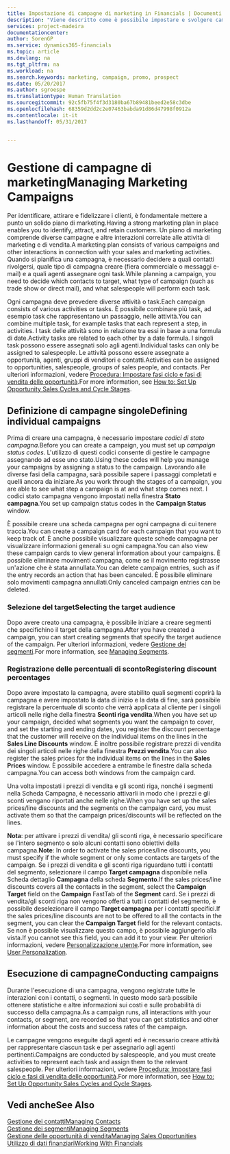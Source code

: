 ```yaml
---
title: Impostazione di campagne di marketing in Financials | Documenti Microsoft
description: "Viene descritto come è possibile impostare e svolgere campagne di marketing in Dynamics 365 for Financials"
services: project-madeira
documentationcenter: 
author: SorenGP
ms.service: dynamics365-financials
ms.topic: article
ms.devlang: na
ms.tgt_pltfrm: na
ms.workload: na
ms.search.keywords: marketing, campaign, promo, prospect
ms.date: 05/20/2017
ms.author: sgroespe
ms.translationtype: Human Translation
ms.sourcegitcommit: 92c5fb75f4f3d3180ba67b89481beed2e58c3dbe
ms.openlocfilehash: 68359d2dd2c2e07463babda91d86d47998f0912a
ms.contentlocale: it-it
ms.lasthandoff: 05/31/2017


---
```

# <a name="managing-marketing-campaigns"></a><span data-ttu-id="0f5da-103">Gestione di campagne di marketing</span><span class="sxs-lookup"><span data-stu-id="0f5da-103">Managing Marketing Campaigns</span></span>
<span data-ttu-id="0f5da-104">Per identificare, attirare e fidelizzare i clienti, è fondamentale mettere a punto un solido piano di marketing.</span><span class="sxs-lookup"><span data-stu-id="0f5da-104">Having a strong marketing plan in place enables you to identify, attract, and retain customers.</span></span> <span data-ttu-id="0f5da-105">Un piano di marketing comprende diverse campagne e altre interazioni correlate alle attività di marketing e di vendita.</span><span class="sxs-lookup"><span data-stu-id="0f5da-105">A marketing plan consists of various campaigns and other interactions in connection with your sales and marketing activities.</span></span> <span data-ttu-id="0f5da-106">Quando si pianifica una campagna, è necessario decidere a quali contatti rivolgersi, quale tipo di campagna creare (fiera commerciale o messaggi e-mail) e a quali agenti assegnare ogni task.</span><span class="sxs-lookup"><span data-stu-id="0f5da-106">While planning a campaign, you need to decide which contacts to target, what type of campaign (such as trade show or direct mail), and what salespeople will perform each task.</span></span>

<span data-ttu-id="0f5da-107">Ogni campagna deve prevedere diverse attività o task.</span><span class="sxs-lookup"><span data-stu-id="0f5da-107">Each campaign consists of various activities or tasks.</span></span> <span data-ttu-id="0f5da-108">È possibile combinare più task, ad esempio task che rappresentano un passaggio, nelle attività.</span><span class="sxs-lookup"><span data-stu-id="0f5da-108">You can combine multiple task, for example tasks that each represent a step, in activities.</span></span> <span data-ttu-id="0f5da-109">I task delle attività sono in relazione tra essi in base a una formula di date.</span><span class="sxs-lookup"><span data-stu-id="0f5da-109">Activity tasks are related to each other by a date formula.</span></span> <span data-ttu-id="0f5da-110">I singoli task possono essere assegnati solo agli agenti.</span><span class="sxs-lookup"><span data-stu-id="0f5da-110">Individual tasks can only be assigned to salespeople.</span></span> <span data-ttu-id="0f5da-111">Le attività possono essere assegnate a opportunità, agenti, gruppi di venditori e contatti.</span><span class="sxs-lookup"><span data-stu-id="0f5da-111">Activities can be assigned to opportunities, salespeople, groups of sales people, and contacts.</span></span> <span data-ttu-id="0f5da-112">Per ulteriori informazioni, vedere [Procedura: Impostare fasi ciclo e fasi di vendita delle opportunità](marketing-how-setup-opportunity-sales-cycles-stages.md).</span><span class="sxs-lookup"><span data-stu-id="0f5da-112">For more information, see [How to: Set Up Opportunity Sales Cycles and Cycle Stages](marketing-how-setup-opportunity-sales-cycles-stages.md).</span></span>

## <a name="defining-individual-campaigns"></a><span data-ttu-id="0f5da-113">Definizione di campagne singole</span><span class="sxs-lookup"><span data-stu-id="0f5da-113">Defining individual campaigns</span></span>
<span data-ttu-id="0f5da-114">Prima di creare una campagna, è necessario impostare *codici di stato campagna*.</span><span class="sxs-lookup"><span data-stu-id="0f5da-114">Before you can create a campaign, you must set up *campaign status codes*.</span></span> <span data-ttu-id="0f5da-115">L'utilizzo di questi codici consente di gestire le campagne assegnando ad esse uno stato.</span><span class="sxs-lookup"><span data-stu-id="0f5da-115">Using these codes will help you manage your campaigns by assigning a status to the campaign.</span></span> <span data-ttu-id="0f5da-116">Lavorando alle diverse fasi della campagna, sarà possibile sapere i passaggi completati e quelli ancora da iniziare.</span><span class="sxs-lookup"><span data-stu-id="0f5da-116">As you work through the stages of a campaign, you are able to see what step a campaign is at and what step comes next.</span></span> <span data-ttu-id="0f5da-117">I codici stato campagna vengono impostati nella finestra **Stato campagna**.</span><span class="sxs-lookup"><span data-stu-id="0f5da-117">You set up campaign status codes in the **Campaign Status** window.</span></span>

<span data-ttu-id="0f5da-118">È possibile creare una scheda campagna per ogni campagna di cui tenere traccia.</span><span class="sxs-lookup"><span data-stu-id="0f5da-118">You can create a campaign card for each campaign that you want to keep track of.</span></span> <span data-ttu-id="0f5da-119">È anche possibile visualizzare queste schede campagna per visualizzare informazioni generali su ogni campagna.</span><span class="sxs-lookup"><span data-stu-id="0f5da-119">You can also view these campaign cards to view general information about your campaigns.</span></span>
<span data-ttu-id="0f5da-120">È possibile eliminare movimenti campagna, come se il movimento registrasse un'azione che è stata annullata.</span><span class="sxs-lookup"><span data-stu-id="0f5da-120">You can delete campaign entries, such as if the entry records an action that has been canceled.</span></span> <span data-ttu-id="0f5da-121">È possibile eliminare solo movimenti campagna annullati.</span><span class="sxs-lookup"><span data-stu-id="0f5da-121">Only canceled campaign entries can be deleted.</span></span>

### <a name="selecting-the-target-audience"></a><span data-ttu-id="0f5da-122">Selezione del target</span><span class="sxs-lookup"><span data-stu-id="0f5da-122">Selecting the target audience</span></span>
<span data-ttu-id="0f5da-123">Dopo avere creato una campagna, è possibile iniziare a creare segmenti che specifichino il target della campagna.</span><span class="sxs-lookup"><span data-stu-id="0f5da-123">After you have created a campaign, you can start creating segments that specify the target audience of the campaign.</span></span> <span data-ttu-id="0f5da-124">Per ulteriori informazioni, vedere [Gestione dei segmenti](marketing-segments.md).</span><span class="sxs-lookup"><span data-stu-id="0f5da-124">For more information, see [Managing Segments](marketing-segments.md).</span></span>

### <a name="registering-discount-percentages"></a><span data-ttu-id="0f5da-125">Registrazione delle percentuali di sconto</span><span class="sxs-lookup"><span data-stu-id="0f5da-125">Registering discount percentages</span></span>
<span data-ttu-id="0f5da-126">Dopo avere impostato la campagna, avere stabilito quali segmenti coprirà la campagna e avere impostato la data di inizio e la data di fine, sarà possibile registrare la percentuale di sconto che verrà applicata al cliente per i singoli articoli nelle righe della finestra **Sconti riga vendita**.</span><span class="sxs-lookup"><span data-stu-id="0f5da-126">When you have set up your campaign, decided what segments you want the campaign to cover, and set the starting and ending dates, you register the discount percentage that the customer will receive on the individual items on the lines in the **Sales Line Discounts** window.</span></span> <span data-ttu-id="0f5da-127">È inoltre possibile registrare prezzi di vendita dei singoli articoli nelle righe della finestra **Prezzi vendita**.</span><span class="sxs-lookup"><span data-stu-id="0f5da-127">You can also register the sales prices for the individual items on the lines in the **Sales Prices** window.</span></span> <span data-ttu-id="0f5da-128">È possibile accedere a entrambe le finestre dalla scheda campagna.</span><span class="sxs-lookup"><span data-stu-id="0f5da-128">You can access both windows from the campaign card.</span></span>

 <span data-ttu-id="0f5da-129">Una volta impostati i prezzi di vendita e gli sconti riga, nonché i segmenti nella Scheda Campagna, è necessario attivarli in modo che i prezzi e gli sconti vengano riportati anche nelle righe.</span><span class="sxs-lookup"><span data-stu-id="0f5da-129">When you have set up the sales prices/line discounts and the segments on the campaign card, you must activate them so that the campaign prices/discounts will be reflected on the lines.</span></span>

<span data-ttu-id="0f5da-130">**Nota**: per attivare i prezzi di vendita/ gli sconti riga, è necessario specificare se l'intero segmento o solo alcuni contatti sono obiettivi della campagna.</span><span class="sxs-lookup"><span data-stu-id="0f5da-130">**Note**: In order to activate the sales prices/line discounts, you must specify if the whole segment or only some contacts are targets of the campaign.</span></span> <span data-ttu-id="0f5da-131">Se i prezzi di vendita e gli sconti riga riguardano tutti i contatti del segmento, selezionare il campo **Target campagna** disponibile nella Scheda dettaglio **Campagna** della scheda **Segmento**.</span><span class="sxs-lookup"><span data-stu-id="0f5da-131">If the sales prices/line discounts covers all the contacts in the segment, select the **Campaign Target** field on the **Campaign** FastTab of the **Segment** card.</span></span>
<span data-ttu-id="0f5da-132">Se i prezzi di vendita/gli sconti riga non vengono offerti a tutti i contatti del segmento, è possibile deselezionare il campo **Target campagna** per i contatti specifici.</span><span class="sxs-lookup"><span data-stu-id="0f5da-132">If the sales prices/line discounts are not to be offered to all the contacts in the segment, you can clear the **Campaign Target** field for the relevant contacts.</span></span> <span data-ttu-id="0f5da-133">Se non è possibile visualizzare questo campo, è possibile aggiungerlo alla vista.</span><span class="sxs-lookup"><span data-stu-id="0f5da-133">If you cannot see this field, you can add it to your view.</span></span> <span data-ttu-id="0f5da-134">Per ulteriori informazioni, vedere [Personalizzazione utente](ui-user-personalization.md).</span><span class="sxs-lookup"><span data-stu-id="0f5da-134">For more information, see [User Personalization](ui-user-personalization.md).</span></span>

## <a name="conducting-campaigns"></a><span data-ttu-id="0f5da-135">Esecuzione di campagne</span><span class="sxs-lookup"><span data-stu-id="0f5da-135">Conducting campaigns</span></span>
<span data-ttu-id="0f5da-136">Durante l'esecuzione di una campagna, vengono registrate tutte le interazioni con i contatti, o segmenti. In questo modo sarà possibile ottenere statistiche e altre informazioni sui costi e sulle probabilità di successo della campagna.</span><span class="sxs-lookup"><span data-stu-id="0f5da-136">As a campaign runs, all interactions with your contacts, or segment, are recorded so that you can get statistics and other information about the costs and success rates of the campaign.</span></span>

<span data-ttu-id="0f5da-137">Le campagne vengono eseguite dagli agenti ed è necessario creare attività per rappresentare ciascun task e per assegnarlo agli agenti pertinenti.</span><span class="sxs-lookup"><span data-stu-id="0f5da-137">Campaigns are conducted by salespeople, and you must create activities to represent each task and assign them to the relevant salespeople.</span></span> <span data-ttu-id="0f5da-138">Per ulteriori informazioni, vedere [Procedura: Impostare fasi ciclo e fasi di vendita delle opportunità](marketing-how-setup-opportunity-sales-cycles-stages.md).</span><span class="sxs-lookup"><span data-stu-id="0f5da-138">For more information, see [How to: Set Up Opportunity Sales Cycles and Cycle Stages](marketing-how-setup-opportunity-sales-cycles-stages.md).</span></span>

## <a name="see-also"></a><span data-ttu-id="0f5da-139">Vedi anche</span><span class="sxs-lookup"><span data-stu-id="0f5da-139">See Also</span></span>
[<span data-ttu-id="0f5da-140">Gestione dei contatti</span><span class="sxs-lookup"><span data-stu-id="0f5da-140">Managing Contacts</span></span>](marketing-contacts.md)  
[<span data-ttu-id="0f5da-141">Gestione dei segmenti</span><span class="sxs-lookup"><span data-stu-id="0f5da-141">Managing Segments</span></span>](marketing-segments.md)  
[<span data-ttu-id="0f5da-142">Gestione delle opportunità di vendita</span><span class="sxs-lookup"><span data-stu-id="0f5da-142">Managing Sales Opportunities</span></span>](marketing-manage-sales-opportunities.md)  
[<span data-ttu-id="0f5da-143">Utilizzo di dati finanziari</span><span class="sxs-lookup"><span data-stu-id="0f5da-143">Working With Financials</span></span>](ui-work-product.md)  

